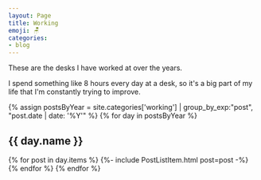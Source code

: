 ```yaml
---
layout: Page
title: Working
emoji: 🪑
categories:
- blog
---
```


These are the desks I have worked at over the years.

I spend something like 8 hours every day at a desk, so it's a big part of my life that I'm constantly trying to improve.

{% assign postsByYear = 
site.categories['working'] | group_by_exp:"post", "post.date | date: '%Y'" %}
{% for day in postsByYear %}
  <h2 id="{{ day.name }}">{{ day.name }}</h2>
  {% for post in day.items %}
  {%- include PostListItem.html post=post -%}
  {% endfor %}
{% endfor %}

